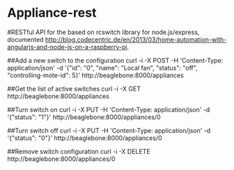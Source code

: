 Appliance-rest
=============

#RESTful API for the based on rcswitch library for node.js/express, documented http://blog.codecentric.de/en/2013/03/home-automation-with-angularjs-and-node-js-on-a-raspberry-pi.

##Add a new switch to the configuration
	curl -i -X POST -H 'Content-Type: application/json' -d '{"id": "0", "name": "Local fan", "status": "off", "controlling-mote-id": 5}' http://beaglebone:8000/appliances

##Get the list of active switches
	curl -i -X GET http://beaglebone:8000/appliances

##Turn switch on
	curl -i -X PUT -H 'Content-Type: application/json' -d '{"status": "1"}' http://beaglebone:8000/appliances/0

##Turn switch off
	curl -i -X PUT -H 'Content-Type: application/json' -d '{"status": "0"}' http://beaglebone:8000/appliances/0

##Remove switch configuration
	curl -i -X DELETE http://beaglebone:8000/appliances/0
